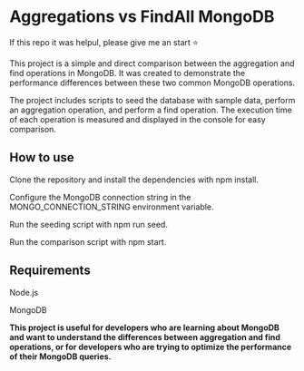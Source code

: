 # Aggregations vs FindAll MongoDB

If this repo it was helpul, please give me an start :star:
 
This project is a simple and direct comparison between the aggregation and find operations in MongoDB. It was created to demonstrate the performance differences between these two common MongoDB operations.

The project includes scripts to seed the database with sample data, perform an aggregation operation, and perform a find operation. The execution time of each operation is measured and displayed in the console for easy comparison.

## How to use
Clone the repository and install the dependencies with npm install.

Configure the MongoDB connection string in the MONGO_CONNECTION_STRING environment variable.

Run the seeding script with npm run seed.

Run the comparison script with npm start.

## Requirements
Node.js

MongoDB

**This project is useful for developers who are learning about MongoDB and want to understand the differences between aggregation and find operations, or for developers who are trying to optimize the performance of their MongoDB queries.**